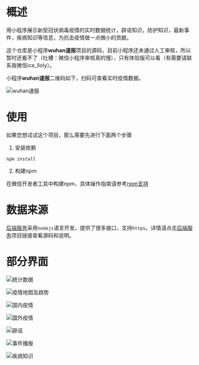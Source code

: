 # 概述

用小程序展示新型冠状病毒疫情的实时数据统计，辟谣知识，防护知识，最新事件，疾病知识等信息，为抗击疫情做一点微小的贡献。

这个仓库是小程序**wuhan速报**项目的源码，目前小程序还未通过人工审核，所以暂时还看不了（吐槽：微信小程序审核真的慢），只有体验版可以看（有需要请联系我微信ice_lloly）。

小程序**wuhan速报**二维码如下，扫码可查看实时疫情数据。

![wuhan速报](https://qncdn.wbjiang.cn/武汉速报小程序码.jpg)

# 使用

如果您想试试这个项目，那么需要先进行下面两个步骤


1. 安装依赖

```
npm install
```

2. 构建npm

在微信开发者工具中构建npm，具体操作指南请参考[npm支持](https://developers.weixin.qq.com/miniprogram/dev/devtools/npm.html)


# 数据来源

[后端服务](https://github.com/cumt-robin/wuhan_best_wishes)采用`nodejs`语言开发，提供了很多接口，支持`https`。详情请点击[后端服务](https://github.com/cumt-robin/wuhan_best_wishes)项目链接查看源码和说明。

# 部分界面

![统计数据](https://qncdn.wbjiang.cn/统计数据.jpg)

![疫情地图及趋势](https://qncdn.wbjiang.cn/疫情地图及趋势.jpg)

![国内疫情](https://qncdn.wbjiang.cn/国内疫情.jpg)

![国外疫情](https://qncdn.wbjiang.cn/海外疫情.jpg)

![辟谣](https://qncdn.wbjiang.cn/谣言与防护.jpg)

![事件播报](https://qncdn.wbjiang.cn/事件播报.jpg)

![疾病知识](https://qncdn.wbjiang.cn/疾病知识.jpg)